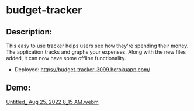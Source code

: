 # budget-tracker

## Description: 
This easy to use tracker helps users see how they're spending their money. The application tracks and graphs your expenses. Along with the new files added, it can now have some offline functionality.

- Deployed: https://budget-tracker-3099.herokuapp.com/

## Demo:
[Untitled_ Aug 25, 2022 8_15 AM.webm](https://user-images.githubusercontent.com/98194815/186674912-98a2e83c-18e5-44dd-b563-59073515c0f1.webm)
